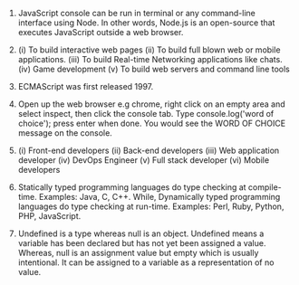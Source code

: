 1. JavaScript console can be run in terminal or any command-line interface using Node. In other words, Node.js is an open-source that executes JavaScript outside a web browser.

2. (i) To build interactive web pages (ii) To build full blown web or mobile applications. (iii) To build Real-time Networking applications like chats. (iv) Game development (v) To build web servers and command line tools

3. ECMAScript was first released 1997.

4. Open up the web browser e.g chrome, right click on an empty area and select inspect, then click the console tab. Type console.log('word of choice'); press enter when done. You would see the WORD OF CHOICE message on the console.

5. (i) Front-end developers (ii) Back-end developers (iii) Web application developer (iv) DevOps Engineer (v) Full stack developer (vi) Mobile developers

6. Statically typed programming languages do type checking at compile-time. Examples: Java, C, C++. While, Dynamically typed programming languages do type checking at run-time. Examples: Perl, Ruby, Python, PHP, JavaScript.

7. Undefined is a type whereas null is an object. Undefined means a variable has been declared but has not yet been assigned a value. Whereas, null is an assignment value but empty which is usually intentional. It can be assigned to a variable as a representation of no value.